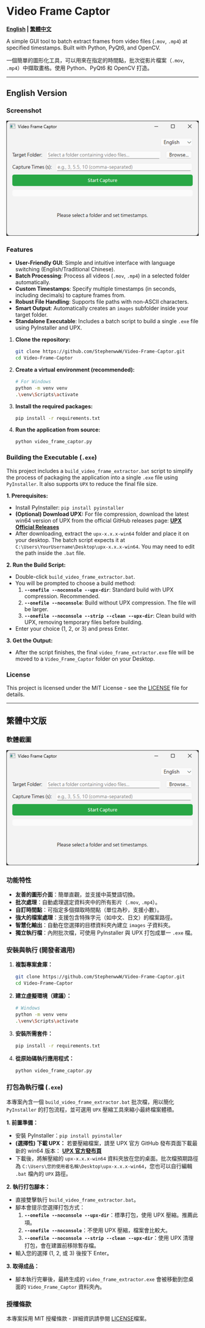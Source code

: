 # Video Frame Captor

**[English](#english-version) | [繁體中文](#繁體中文版)**

A simple GUI tool to batch extract frames from video files (`.mov`, `.mp4`) at specified timestamps. Built with Python, PyQt6, and OpenCV.

一個簡單的圖形化工具，可以用來在指定的時間點，批次從影片檔案（`.mov`, `.mp4`）中擷取畫格。使用 Python、PyQt6 和 OpenCV 打造。

---

## English Version

### Screenshot

![Screenshot of Video Frame Captor](https://raw.githubusercontent.com/StephenwwW/Video_Frame_Captor/main/Video_Frame_Captor/images/screenshot.png)

### Features

-   **User-Friendly GUI**: Simple and intuitive interface with language switching (English/Traditional Chinese).
-   **Batch Processing**: Process all videos (`.mov`, `.mp4`) in a selected folder automatically.
-   **Custom Timestamps**: Specify multiple timestamps (in seconds, including decimals) to capture frames from.
-   **Robust File Handling**: Supports file paths with non-ASCII characters.
-   **Smart Output**: Automatically creates an `images` subfolder inside your target folder.
-   **Standalone Executable**: Includes a batch script to build a single `.exe` file using PyInstaller and UPX.

1.  **Clone the repository:**
    ```bash
    git clone https://github.com/StephenwwW/Video-Frame-Captor.git
    cd Video-Frame-Captor
    ```

2.  **Create a virtual environment (recommended):**
    ```bash
    # For Windows
    python -m venv venv
    .\venv\Scripts\activate
    ```

3.  **Install the required packages:**
    ```bash
    pip install -r requirements.txt
    ```

4.  **Run the application from source:**
    ```bash
    python video_frame_captor.py
    ```

### Building the Executable (`.exe`)

This project includes a `build_video_frame_extractor.bat` script to simplify the process of packaging the application into a single `.exe` file using `PyInstaller`. It also supports `UPX` to reduce the final file size.

**1. Prerequisites:**
   - Install PyInstaller: `pip install pyinstaller`
   - **(Optional) Download UPX:** For file compression, download the latest win64 version of UPX from the official GitHub releases page:
     [**UPX Official Releases**](https://github.com/upx/upx/releases)
   - After downloading, extract the `upx-x.x.x-win64` folder and place it on your desktop. The batch script expects it at `C:\Users\YourUsername\Desktop\upx-x.x.x-win64`. You may need to edit the path inside the `.bat` file.

**2. Run the Build Script:**
   - Double-click `build_video_frame_extractor.bat`.
   - You will be prompted to choose a build method:
     1.  **`--onefile --noconsole --upx-dir`**: Standard build with UPX compression. Recommended.
     2.  **`--onefile --noconsole`**: Build without UPX compression. The file will be larger.
     3.  **`--onefile --noconsole --strip --clean --upx-dir`**: Clean build with UPX, removing temporary files before building.
   - Enter your choice (1, 2, or 3) and press Enter.

**3. Get the Output:**
   - After the script finishes, the final `video_frame_extractor.exe` file will be moved to a `Video_Frame_Captor` folder on your Desktop.

### License

This project is licensed under the MIT License - see the [LICENSE](https://github.com/StephenwwW/Video_Frame_Captor/blob/main/Video_Frame_Captor/LICENSE) file for details.

---
## 繁體中文版

### 軟體截圖

![影片畫格擷取工具截圖](https://raw.githubusercontent.com/StephenwwW/Video_Frame_Captor/main/Video_Frame_Captor/images/screenshot.png)

### 功能特性

-   **友善的圖形介面**：簡單直觀，並支援中英雙語切換。
-   **批次處理**：自動處理選定資料夾中的所有影片（`.mov`, `.mp4`）。
-   **自訂時間點**：可指定多個擷取時間點（單位為秒，支援小數）。
-   **強大的檔案處理**：支援包含特殊字元（如中文、日文）的檔案路徑。
-   **智慧化輸出**：自動在您選擇的目標資料夾內建立 `images` 子資料夾。
-   **獨立執行檔**：內附批次檔，可使用 PyInstaller 與 UPX 打包成單一 `.exe` 檔。

### 安裝與執行 (開發者適用)

1.  **複製專案倉庫：**
    ```bash
    git clone https://github.com/StephenwwW/Video-Frame-Captor.git
    cd Video-Frame-Captor
    ```
    
2.  **建立虛擬環境（建議）：**
    ```bash
    # Windows
    python -m venv venv
    .\venv\Scripts\activate
    ```

3.  **安裝所需套件：**
    ```bash
    pip install -r requirements.txt
    ```

4.  **從原始碼執行應用程式：**
    ```bash
    python video_frame_captor.py
    ```

### 打包為執行檔 (`.exe`)

本專案內含一個 `build_video_frame_extractor.bat` 批次檔，用以簡化 `PyInstaller` 的打包流程，並可選用 `UPX` 壓縮工具來縮小最終檔案體積。

**1. 前置準備：**
   - 安裝 PyInstaller：`pip install pyinstaller`
   - **(選擇性) 下載 UPX：** 若要壓縮檔案，請至 UPX 官方 GitHub 發布頁面下載最新的 win64 版本：
     [**UPX 官方發布頁**](https://github.com/upx/upx/releases)
   - 下載後，將解壓縮的 `upx-x.x.x-win64` 資料夾放在您的桌面。批次檔預期路徑為 `C:\Users\您的使用者名稱\Desktop\upx-x.x.x-win64`，您也可以自行編輯 `.bat` 檔內的 `UPX` 路徑。

**2. 執行打包腳本：**
   - 直接雙擊執行 `build_video_frame_extractor.bat`。
   - 腳本會提示您選擇打包方式：
     1.  **`--onefile --noconsole --upx-dir`**：標準打包，使用 UPX 壓縮。推薦此項。
     2.  **`--onefile --noconsole`**：不使用 UPX 壓縮，檔案會比較大。
     3.  **`--onefile --noconsole --strip --clean --upx-dir`**：使用 UPX 清理打包，會在建置前移除暫存檔。
   - 輸入您的選擇 (1, 2, 或 3) 後按下 Enter。

**3. 取得成品：**
   - 腳本執行完畢後，最終生成的 `video_frame_extractor.exe` 會被移動到您桌面的 `Video_Frame_Captor` 資料夾內。

### 授權條款

本專案採用 MIT 授權條款 - 詳細資訊請參閱 [LICENSE](https://github.com/StephenwwW/Video_Frame_Captor/blob/main/Video_Frame_Captor/LICENSE)檔案。
